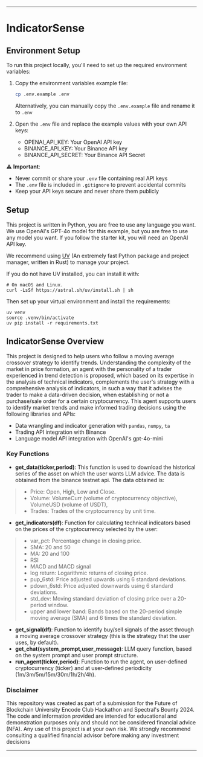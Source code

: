 

---

# IndicatorSense

## Environment Setup

To run this project locally, you'll need to set up the required environment variables:

1. Copy the environment variables example file:
   
   ```bash
   cp .env.example .env
   ```
   
   Alternatively, you can manually copy the `.env.example` file and rename it to `.env`

2. Open the `.env` file and replace the example values with your own API keys:
   - OPENAI_API_KEY: Your OpenAI API key
   - BINANCE_API_KEY: Your Binance API key
   - BINANCE_API_SECRET: Your Binance API Secret

⚠️ **Important**: 
- Never commit or share your `.env` file containing real API keys
- The `.env` file is included in `.gitignore` to prevent accidental commits
- Keep your API keys secure and never share them publicly

## Setup

This project is written in Python, you are free to use any language you want.
We use OpenAI's GPT-4o model for this example, but you are free to use any model you want.
If you follow the starter kit, you will need an OpenAI API key. 

We recommend using [UV](https://github.com/astral-sh/uv) (An extremely fast Python package and project manager, written in Rust) to manage your project.

If you do not have UV installed, you can install it with:
```
# On macOS and Linux.
curl -LsSf https://astral.sh/uv/install.sh | sh
```

Then set up your virtual environment and install the requirements:
```
uv venv
source .venv/bin/activate
uv pip install -r requirements.txt
```

## IndicatorSense Overview

This project is designed to help users who follow a moving average crossover strategy to identify trends. Understanding the complexity of the market in price formation, an agent with the personality of a trader experienced in trend detection is proposed, which based on its expertise in the analysis of technical indicators, complements the user's strategy with a comprehensive analysis of indicators, in such a way that it advises the trader to make a data-driven decision, when establishing or not a purchase/sale order for a certain cryptocurrency. This agent supports users to identify market trends and make informed trading decisions using the following libraries and APIs:
- Data wrangling and indicator generation with `pandas`, `numpy`, `ta`
- Trading API integration with Binance
- Language model API integration with OpenAI's gpt-4o-mini

### Key Functions

- **get_data(ticker,period)**: This function is used to download the historical series of the asset on which the user wants LLM advice. The data is obtained from the binance testnet api. The data obtained is:
 > - Price: Open, High, Low and Close.
 > - Volume: VolumeCurr (volume of cryptocurrency objective), VolumeUSD (volume of USDT),
 > - Trades: Trades of the cryptocurrency by unit time.
- **get_indicators(df)**: Function for calculating technical indicators based on the prices of the cryptocurrency selected by the user:
 > - var_pct: Percentage change in closing price.
 > - SMA: 20 and 50
 > - MA: 20 and 100 
 > - RSI
 > - MACD and MACD signal
 > - log return: Logarithmic returns of closing price.
 > - pup_6std: Price adjusted upwards using 6 standard deviations.
 > - pdown_6std: Price adjusted downwards using 6 standard deviations.
 > - std_dev: Moving standard deviation of closing price over a 20-period window.
 > - upper and lower band: Bands based on the 20-period simple moving average (SMA) and 6 times the standard deviation.
- **get_signal(df)**: Function to identify buy/sell signals of the asset through a moving average crossover strategy (this is the strategy that the user uses, by default).
- **get_chat(system_prompt,user_message)**: LLM query function, based on the system prompt and user prompt structure.
- **run_agent(ticker,period)**: Function to run the agent, on user-defined cryptocurrency (ticker) and at user-defined periodicity (1m/3m/5m/15m/30m/1h/2h/4h).

### Disclaimer

This repository was created as part of a submission for the Future of Blockchain University Encode Club Hackathon and Spectral's Bounty 2024. The code and information provided are intended for educational and demonstration purposes only and should not be considered financial advice (NFA). Any use of this project is at your own risk. We strongly recommend consulting a qualified financial advisor before making any investment decisions

---
